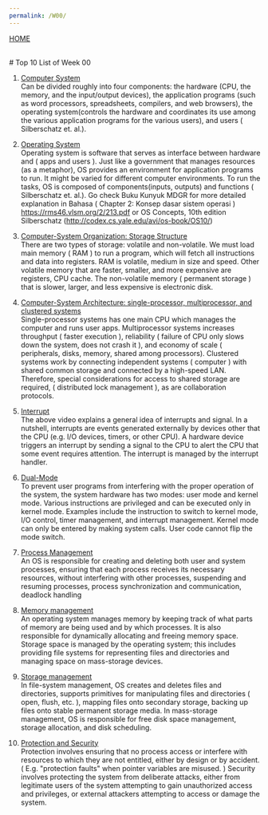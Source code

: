 ```yaml
---
permalink: /W00/
---
```

[HOME](../)

<br>
# Top 10 List of Week 00

1. [Computer System](https://www.cs.uic.edu/~jbell/CourseNotes/OperatingSystems/)<br>
Can be divided roughly into four components: the hardware (CPU, the memory, and the input/output devices), the application programs (such as word processors, spreadsheets, compilers, and web browsers), the operating system(controls the hardware and coordinates its use among the various application programs for the various users), and users ( Silberschatz et. al.). 

2. [Operating System](https://rms46.vlsm.org/2/213.pdf)<br>
Operating system is software that serves as interface between hardware and ( apps and users ). Just like a government that manages resources (as a metaphor), OS provides an environment for application programs to run. It might be varied for different computer environments. To run the tasks, OS is composed of components(inputs, outputs) and functions ( Silberschatz et. al.).
Go check Buku Kunyuk MDGR for more detailed explanation in Bahasa ( Chapter 2: Konsep dasar sistem operasi ) https://rms46.vlsm.org/2/213.pdf or OS Concepts, 10th edition Silberschatz (http://codex.cs.yale.edu/avi/os-book/OS10/)

3. [Computer-System Organization: Storage Structure](https://www.cs.uic.edu/~jbell/CourseNotes/OperatingSystems/)<br>
There are two types of storage: volatile and non-volatile. We must load main memory ( RAM ) to run a program, which will fetch all instructions and data into registers. RAM is volatile, medium in size and speed. Other volatile memory that are faster, smaller, and more expensive are registers, CPU cache. The non-volatile memory ( permanent storage ) that is slower, larger, and less expensive is electronic disk.

4. [Computer-System Architecture: single-processor, multiprocessor, and clustered systems](https://www.cs.uic.edu/~jbell/CourseNotes/OperatingSystems/)<br>
Single-processor systems has one main CPU which manages the computer and runs user apps. Multiprocessor systems increases throughput ( faster execution ), reliability ( failure of CPU only slows down the system, does not crash it ), and economy of scale ( peripherals, disks, memory, shared among processors). Clustered systems work by connecting independent systems ( computer ) with shared common storage and connected by a high-speed LAN. Therefore, special considerations for access to shared storage are required, ( distributed lock management ), as are collaboration protocols.

5. [Interrupt](https://www.youtube.com/watch?v=w-FVhgmYQwc)<br>
The above video explains a general idea of interrupts and signal. In a nutshell, interrupts are events generated externally by devices other that the CPU (e.g. I/O devices, timers, or other CPU). A hardware device triggers an interrupt by sending a signal to the CPU to alert the CPU that some event requires attention. The interrupt is managed by the interrupt handler.

6. [Dual-Mode](https://www.cs.uic.edu/~jbell/CourseNotes/OperatingSystems/)<br>
To prevent user programs from interfering with the proper operation of the system, the system hardware has two modes: user mode and kernel mode. Various instructions are privileged and can be executed only in kernel mode. Examples include the instruction to switch to kernel mode, I/O control, timer management, and interrupt management. Kernel mode can only be entered by making system calls. User code cannot flip the mode switch.

7. [Process Management](https://www.cs.uic.edu/~jbell/CourseNotes/OperatingSystems/)<br>
An OS is responsible for creating and deleting both user and system processes, ensuring that each process receives its necessary resources, without interfering with other processes, suspending and resuming processes, process synchronization and communication, deadlock handling

8. [Memory management](https://www.cs.uic.edu/~jbell/CourseNotes/OperatingSystems/)<br>
An operating system manages memory by keeping track of what parts of memory are being used and by which processes. It is also responsible for dynamically allocating and freeing memory space. Storage space is managed by the operating system; this includes providing file systems for representing files and directories and managing space on mass-storage devices.

9. [Storage management](http://codex.cs.yale.edu/avi/os-book/OS10/)<br>
In file-system management, OS creates and deletes files and directories, supports primitives for manipulating files and directories ( open, flush, etc. ), mapping files onto secondary storage, backing up files onto stable permanent storage media. In mass-storage management, OS is responsible for free disk space management, storage allocation, and disk scheduling.

10. [Protection and Security](http://codex.cs.yale.edu/avi/os-book/OS10/)<br>
Protection involves ensuring that no process access or interfere with resources to which they are not entitled, either by design or by accident. ( E.g. "protection faults" when pointer variables are misused. ) Security involves protecting the system from deliberate attacks, either from legitimate users of the system attempting to gain unauthorized access and privileges, or external attackers attempting to access or damage the system.
